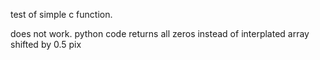 test of simple c function.

does not work. python code returns all zeros instead of interplated array shifted by 0.5 pix

